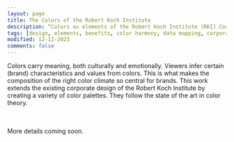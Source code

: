 ```yaml
---
layout: page
title: The Colors of the Robert Koch Institute
description: “Colors as elements of the Robert Koch Institute (RKI) Corporate Design”
tags: [design, elements, benefits, color harmony, data mapping, corporate design, color]
modified: 12-11-2023
comments: false
---
```


Colors carry meaning, both culturally and emotionally. Viewers infer certain (brand) characteristics and values from colors. This is what makes the composition of the right color climate so central for brands. This work extends the existing corporate design of the Robert Koch Institute by creating a variety of color palettes. They follow the state of the art in color theory. <br/>
<br/>
<script async class="speakerdeck-embed" data-slide="1" data-id="7617208910a84db8b0a19126dd143c7b" data-ratio="1.33333333333333" src="//speakerdeck.com/assets/embed.js"></script>
<br/>
More details coming soon.<br/>